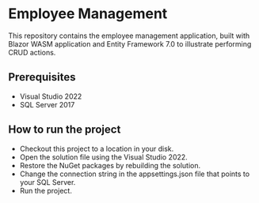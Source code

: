 # Employee Management

This repository contains the employee management application, built with Blazor WASM application and Entity Framework 7.0 to illustrate performing CRUD actions.

## Prerequisites

* Visual Studio 2022
* SQL Server 2017 


## How to run the project

* Checkout this project to a location in your disk.
* Open the solution file using the Visual Studio 2022.
* Restore the NuGet packages by rebuilding the solution.
* Change the connection string in the appsettings.json file that points to your SQL Server.
* Run the project.